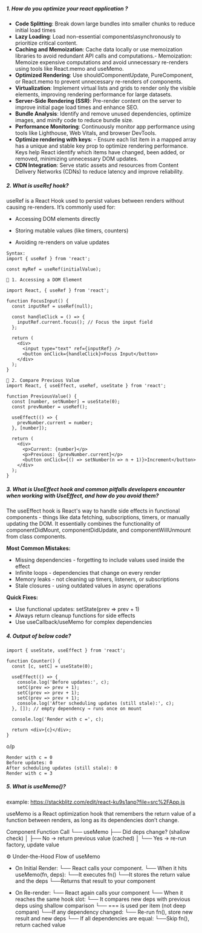 ##### 1. How do you optimize your react application ?

- **Code Splitting**: Break down large bundles into smaller chunks to reduce initial load times
- **Lazy Loading**: Load non-essential components\asynchronously to prioritize critical content.
- **Caching and Memoization**: Cache data locally or use memoization libraries to avoid redundant API calls and computations.- Memoization: Memoize expensive computations and avoid unnecessary re-renders using tools like React.memo and useMemo.
- **Optimized Rendering**: Use shouldComponentUpdate, PureComponent, or React.memo to prevent unnecessary re-renders of components.
- **Virtualization**: Implement virtual lists and grids to render only the visible elements, improving rendering performance for large datasets.
- **Server-Side Rendering (SSR)**: Pre-render content on the server to improve initial page load times and enhance SEO.
- **Bundle Analysis**: Identify and remove unused dependencies, optimize images, and minify code to reduce bundle size.
- **Performance Monitoring**: Continuously monitor app performance using tools like Lighthouse, Web Vitals, and browser DevTools.
- **Optimize rendering with keys**: - Ensure each list item in a mapped array has a unique and stable key prop to optimize rendering performance. Keys help React identify which items have changed, been added, or removed, minimizing unnecessary DOM updates.
- **CDN Integration**: Serve static assets and resources from Content Delivery Networks (CDNs) to reduce latency and improve reliability.

##### 2. What is useRef hook?
useRef is a React Hook used to persist values between renders without causing re-renders.
It’s commonly used for:

- Accessing DOM elements directly

- Storing mutable values (like timers, counters)

- Avoiding re-renders on value updates
```
Syntax:
import { useRef } from 'react';

const myRef = useRef(initialValue);

```

```
🔧 1. Accessing a DOM Element

import React, { useRef } from 'react';

function FocusInput() {
  const inputRef = useRef(null);

  const handleClick = () => {
    inputRef.current.focus(); // Focus the input field
  };

  return (
    <div>
      <input type="text" ref={inputRef} />
      <button onClick={handleClick}>Focus Input</button>
    </div>
  );
}

```

```
🔧 2. Compare Previous Value
import React, { useEffect, useRef, useState } from 'react';

function PreviousValue() {
  const [number, setNumber] = useState(0);
  const prevNumber = useRef();

  useEffect(() => {
    prevNumber.current = number;
  }, [number]);

  return (
    <div>
      <p>Current: {number}</p>
      <p>Previous: {prevNumber.current}</p>
      <button onClick={() => setNumber(n => n + 1)}>Increment</button>
    </div>
  );
}

```

##### 3. What is UseEffect hook and common pitfalls developers encounter when working with UseEffect, and how do you avoid them?
The useEffect hook is React's way to handle side effects in functional components - things like data fetching, subscriptions, timers, or manually updating the DOM. It essentially combines the functionality of componentDidMount, componentDidUpdate, and componentWillUnmount from class components.

**Most Common Mistakes:**

- Missing dependencies - forgetting to include values used inside the effect
- Infinite loops - dependencies that change on every render
- Memory leaks - not cleaning up timers, listeners, or subscriptions
- Stale closures - using outdated values in async operations

**Quick Fixes:**

- Use functional updates: setState(prev => prev + 1)
- Always return cleanup functions for side effects
- Use useCallback/useMemo for complex dependencies


##### 4. Output of below code?
```
import { useState, useEffect } from 'react';

function Counter() {
  const [c, setC] = useState(0);

  useEffect(() => {
    console.log('Before updates:', c);
    setC(prev => prev + 1);
    setC(prev => prev + 1);
    setC(prev => prev + 1);
    console.log('After scheduling updates (still stale):', c);
  }, []); // empty dependency → runs once on mount

  console.log('Render with c =', c);

  return <div>{c}</div>;
}

```
o/p
```
Render with c = 0
Before updates: 0
After scheduling updates (still stale): 0
Render with c = 3

```

##### 5. What is useMemo()?
example: https://stackblitz.com/edit/react-ku9s1anp?file=src%2FApp.js

useMemo is a React optimization hook that remembers the return value of a function between renders, as long as its dependencies don’t change.

Component Function Call
└── useMemo
    ├── Did deps change? (shallow check)
    │   ├── No → return previous value (cached)
    │   └── Yes → re-run factory, update value

⚙️ Under-the-Hood Flow of useMemo
- On Initial Render:
  └──  React calls your component.
  └── When it hits useMemo(fn, deps):
      └──It executes fn()
      └──It stores the return value and the deps
      └──Returns that result to your component

- On Re-render:
  └── React again calls your component
  └── When it reaches the same hook slot:
    └── It compares new deps with previous deps using shallow comparison
      └── === is used per item (not deep compare)
    └──If any dependency changed:
      └── Re-run fn(), store new result and new deps
    └── If all dependencies are equal:
        └──Skip fn(), return cached value